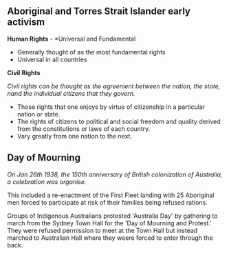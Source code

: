 ## Aboriginal and Torres Strait Islander early activism

**Human Rights** - *Universal and Fundamental

- Generally thought of as the most fundamental rights
- Universal in all countries


**Civil Rights** 

*Civil rights can be thought as the agreement between the nation, the state, nand the individual citizens that they govern.*

- Those rights that one enjoys by virtue of citizenship in a particular nation or state.
- The rights of citizens to political and social freedom and quality derived from the constitutions or laws of each country.
- Vary greatly from one nation to the next.


## Day of Mourning

*On Jan 26th 1938, the 150th anniversary of British colonization of Australia, a celebration was organise.*

This included a re-enactment of the First Fleet landing with 25 Aboriginal men forced to participate at risk of their families being refused rations.

Groups of Indigenous Australians protested 'Australia Day' by gathering to march from the Sydney Town Hall for the 'Day of Mourning and Protest.' They were refused permission to meet at the Town Hall but instead marched to Australian Hall where they weere forced to enter through the back.